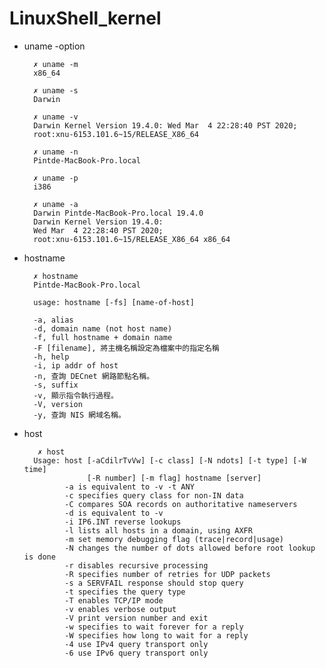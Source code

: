 # LinuxShell_kernel

* uname -option

        ✗ uname -m
        x86_64

        ✗ uname -s
        Darwin

        ✗ uname -v
        Darwin Kernel Version 19.4.0: Wed Mar  4 22:28:40 PST 2020; 
        root:xnu-6153.101.6~15/RELEASE_X86_64

        ✗ uname -n
        Pintde-MacBook-Pro.local

        ✗ uname -p
        i386
        
        ✗ uname -a
        Darwin Pintde-MacBook-Pro.local 19.4.0 
        Darwin Kernel Version 19.4.0: 
        Wed Mar  4 22:28:40 PST 2020; 
        root:xnu-6153.101.6~15/RELEASE_X86_64 x86_64

* hostname

        ✗ hostname
        Pintde-MacBook-Pro.local
        
        usage: hostname [-fs] [name-of-host]
        
        -a, alias
        -d, domain name (not host name)
        -f, full hostname + domain name
        -F [filename], 將主機名稱設定為檔案中的指定名稱
        -h, help
        -i, ip addr of host
        -n, 查詢 DECnet 網路節點名稱。
        -s, suffix
        -v, 顯示指令執行過程。
        -V, version
        -y, 查詢 NIS 網域名稱。
        
* host

         ✗ host
        Usage: host [-aCdilrTvVw] [-c class] [-N ndots] [-t type] [-W time]
                    [-R number] [-m flag] hostname [server]
               -a is equivalent to -v -t ANY
               -c specifies query class for non-IN data
               -C compares SOA records on authoritative nameservers
               -d is equivalent to -v
               -i IP6.INT reverse lookups
               -l lists all hosts in a domain, using AXFR
               -m set memory debugging flag (trace|record|usage)
               -N changes the number of dots allowed before root lookup is done
               -r disables recursive processing
               -R specifies number of retries for UDP packets
               -s a SERVFAIL response should stop query
               -t specifies the query type
               -T enables TCP/IP mode
               -v enables verbose output
               -V print version number and exit
               -w specifies to wait forever for a reply
               -W specifies how long to wait for a reply
               -4 use IPv4 query transport only
               -6 use IPv6 query transport only


